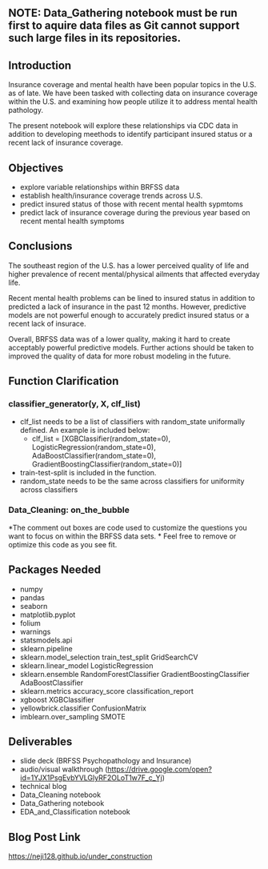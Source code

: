 ## NOTE: Data_Gathering notebook must be run first to aquire data files as Git cannot support such large files in its repositories.

## Introduction

Insurance coverage and mental health have been popular topics in the U.S. as of late. We have been tasked with collecting data on insurance coverage within the U.S. and examining how people utilize it to address mental health pathology. 

The present notebook will explore these relationships via CDC data in addition to developing meethods to identify participant insured status or a recent lack of insurance coverage. 

## Objectives

* explore variable relationships within BRFSS data
* establish health/insurance coverage trends across U.S.
* predict insured status of those with recent mental health sypmtoms
* predict lack of insurance coverage during the previous year based on recent mental health symptoms

## Conclusions

The southeast region of the U.S. has a lower perceived quality of life and higher prevalence of recent mental/physical ailments that affected everyday life. 

Recent mental health problems can be lined to insured status in addition to predicted a lack of insurance in the past 12 months. However, predictive models are not powerful enough to accurately predict insured status or a recent lack of insurace.

Overall, BRFSS data was of a lower quality, making it hard to create acceptably powerful predictive models. Further actions should be taken to improved the quality of data for more robust modeling in the future. 

## Function Clarification

### classifier_generator(y, X, clf_list)

* clf_list needs to be a list of classifiers with random_state uniformally defined. An example is included below:
    * clf_list = [XGBClassifier(random_state=0), LogisticRegression(random_state=0), 
            AdaBoostClassifier(random_state=0), GradientBoostingClassifier(random_state=0)]
* train-test-split is included in the function. 
* random_state needs to be the same across classifiers for uniformity across classifiers

### Data_Cleaning: on_the_bubble

*The comment out boxes are code used to customize the questions you want to focus on within the BRFSS data sets.
    * Feel free to remove or optimize this code as you see fit. 

## Packages Needed

* numpy
* pandas
* seaborn
* matplotlib.pyplot
* folium
* warnings
* statsmodels.api
* sklearn.pipeline
* sklearn.model_selection 
    train_test_split
    GridSearchCV
* sklearn.linear_model
        LogisticRegression
* sklearn.ensemble
    RandomForestClassifier
    GradientBoostingClassifier
    AdaBoostClassifier
* sklearn.metrics
    accuracy_score
    classification_report
* xgboost
    XGBClassifier
* yellowbrick.classifier 
    ConfusionMatrix
* imblearn.over_sampling
    SMOTE

## Deliverables

* slide deck (BRFSS Psychopathology and Insurance)
* audio/visual walkthrough (https://drive.google.com/open?id=1YJX1PsgEvbYVLGlyRF2OLoT1w7F_c_Yj)
* technical blog
* Data_Cleaning notebook
* Data_Gathering notebook
* EDA_and_Classification notebook

## Blog Post Link
https://neji128.github.io/under_construction
